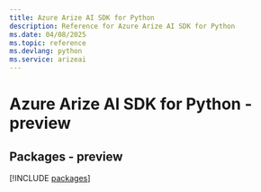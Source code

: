 ```yaml
---
title: Azure Arize AI SDK for Python
description: Reference for Azure Arize AI SDK for Python
ms.date: 04/08/2025
ms.topic: reference
ms.devlang: python
ms.service: arizeai
---
```

# Azure Arize AI SDK for Python - preview
## Packages - preview
[!INCLUDE [packages](arize-ai-index.md)]